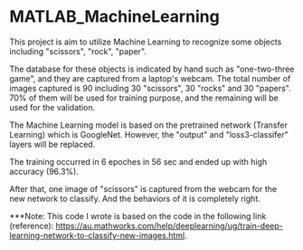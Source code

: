 # MATLAB_MachineLearning

This project is aim to utilize Machine Learning to recognize some objects including "scissors", "rock", "paper".

The database for these objects is indicated by hand such as "one-two-three game", and they are captured from a 
laptop's webcam. The total number of images captured is 90 including 30 "scissors", 30 "rocks" and 30 "papers". 
70% of them will be used for training purpose, and the remaining will be used for the validation. 

The Machine Learning model is based on the pretrained network (Transfer Learning) which is GoogleNet. However,
the "output" and "loss3-classifer" layers will be replaced. 

The training occurred in 6 epoches in 56 sec and ended up with high accuracy (96.3%).

After that, one image of "scissors" is captured from the webcam for the new network to classify. And the behaviors
of it is completely right.

***Note: This code I wrote is based on the code in the following link (reference): 
https://au.mathworks.com/help/deeplearning/ug/train-deep-learning-network-to-classify-new-images.html.

